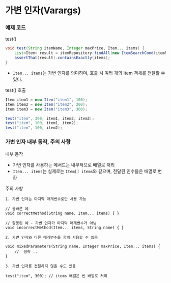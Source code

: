 # 가변 인자(Varargs) 

### 예제 코드 

test()
```java
void test(String itemName, Integer maxPrice, Item... items) {
    List<Item> result = itemRepository.findAll(new ItemSearchCond(itemName, maxPrice));
    assertThat(result).containsExactly(items);
}
```
- ``Item... items``는 가변 인자를 의미하며, 호출 시 여러 개의 Item 객체를 전달할 수 있다.

test() 호출
```java
Item item1 = new Item("item1", 100);
Item item2 = new Item("item2", 200);
Item item3 = new Item("item3", 300);

test("item", 300, item1, item2, item3);
test("item", 100, item1, item2);
test("item", 100, item2);
```

### 가변 인자 내부 동작, 주의 사항 

내부 동작 
- 가변 인자를 사용하는 메서드는 내부적으로 배열로 처리
- ``Item... items``는 실제로는 ``Item[] items``와 같으며, 전달된 인수들은 배열로 변환

주의 사항 
```text
1. 가변 인자는 마지막 매개변수로만 사용 가능

// 올바른 예
void correctMethod(String name, Item... items) { }

// 잘못된 예 - 가변 인자가 마지막 매개변수가 아님
void incorrectMethod(Item... items, String name) { }

2. 가변 인자와 다른 매개변수를 함께 사용할 수 있음

void mixedParameters(String name, Integer maxPrice, Item... items) {
    //  생략 ..
}

3. 가변 인자를 전달하지 않을 수도 있음

test("item", 300); // items 배열은 빈 배열로 처리
```
